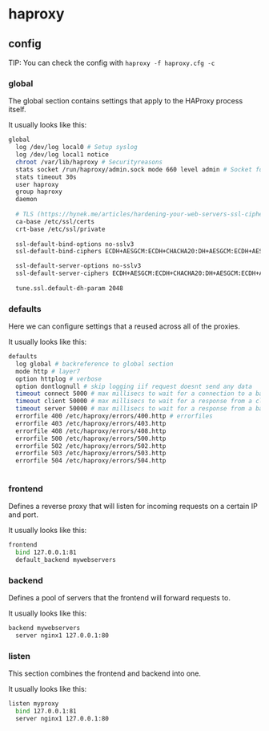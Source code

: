 # haproxy
## config
TIP: You can check the config with `haproxy -f haproxy.cfg -c`

### global
The global section contains settings that apply to the HAProxy process itself.

It usually looks like this:
```bash
global
  log /dev/log local0 # Setup syslog
  log /dev/log local1 notice 
  chroot /var/lib/haproxy # Securityreasons
  stats socket /run/haproxy/admin.sock mode 660 level admin # Socket for interaction
  stats timeout 30s
  user haproxy
  group haproxy
  daemon
  
  # TLS (https://hynek.me/articles/hardening-your-web-servers-ssl-ciphers/)
  ca-base /etc/ssl/certs
  crt-base /etc/ssl/private
  
  ssl-default-bind-options no-sslv3
  ssl-default-bind-ciphers ECDH+AESGCM:ECDH+CHACHA20:DH+AESGCM:ECDH+AES256:DH+AES256:ECDH+AES128:DH+AES:RSA+AESGCM:RSA+AES:!aNULL:!MD5:!DSS

  ssl-default-server-options no-sslv3
  ssl-default-server-ciphers ECDH+AESGCM:ECDH+CHACHA20:DH+AESGCM:ECDH+AES256:DH+AES256:ECDH+AES128:DH+AES:RSA+AESGCM:RSA+AES:!aNULL:!MD5:!DSS
   
  tune.ssl.default-dh-param 2048
```

### defaults
Here we can configure settings that a reused across all of the proxies.

It usually looks like this:
```bash
defaults
  log global # backreference to global section
  mode http # layer7
  option httplog # verbose
  option dontlognull # skip logging iif request doesnt send any data
  timeout connect 5000 # max millisecs to wait for a connection to a backend server
  timeout client 50000 # max millisecs to wait for a response from a client
  timeout server 50000 # max millisecs to wait for a response from a backendserver
  errorfile 400 /etc/haproxy/errors/400.http # errorfiles
  errorfile 403 /etc/haproxy/errors/403.http
  errorfile 408 /etc/haproxy/errors/408.http
  errorfile 500 /etc/haproxy/errors/500.http
  errorfile 502 /etc/haproxy/errors/502.http
  errorfile 503 /etc/haproxy/errors/503.http
  errorfile 504 /etc/haproxy/errors/504.http
  
```

### frontend
Defines a reverse proxy that will listen for incoming requests on a certain IP and port.

It usually looks like this:
```bash
frontend
  bind 127.0.0.1:81
  default_backend mywebservers
```

### backend
Defines a pool of servers that the frontend will forward requests to.

It usually looks like this:
```bash
backend mywebservers
  server nginx1 127.0.0.1:80
```

### listen
This section combines the frontend and backend into one.

It usually looks like this:
```bash
listen myproxy
  bind 127.0.0.1:81
  server nginx1 127.0.0.1:80
```
